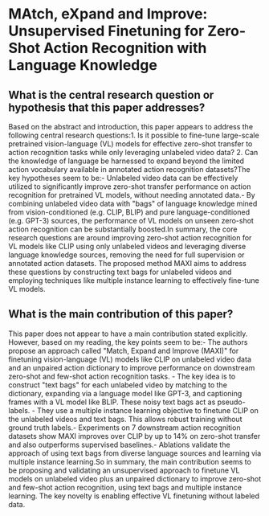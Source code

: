 # MAtch, eXpand and Improve: Unsupervised Finetuning for Zero-Shot Action   Recognition with Language Knowledge

## What is the central research question or hypothesis that this paper addresses?

Based on the abstract and introduction, this paper appears to address the following central research questions:1. Is it possible to fine-tune large-scale pretrained vision-language (VL) models for effective zero-shot transfer to action recognition tasks while only leveraging unlabeled video data? 2. Can the knowledge of language be harnessed to expand beyond the limited action vocabulary available in annotated action recognition datasets?The key hypotheses seem to be:- Unlabeled video data can be effectively utilized to significantly improve zero-shot transfer performance on action recognition for pretrained VL models, without needing annotated data.- By combining unlabeled video data with "bags" of language knowledge mined from vision-conditioned (e.g. CLIP, BLIP) and pure language-conditioned (e.g. GPT-3) sources, the performance of VL models on unseen zero-shot action recognition can be substantially boosted.In summary, the core research questions are around improving zero-shot action recognition for VL models like CLIP using only unlabeled videos and leveraging diverse language knowledge sources, removing the need for full supervision or annotated action datasets. The proposed method MAXI aims to address these questions by constructing text bags for unlabeled videos and employing techniques like multiple instance learning to effectively fine-tune VL models.


## What is the main contribution of this paper?

This paper does not appear to have a main contribution stated explicitly. However, based on my reading, the key points seem to be:- The authors propose an approach called "Match, Expand and Improve (MAXI)" for finetuning vision-language (VL) models like CLIP on unlabeled video data and an unpaired action dictionary to improve performance on downstream zero-shot and few-shot action recognition tasks. - The key idea is to construct "text bags" for each unlabeled video by matching to the dictionary, expanding via a language model like GPT-3, and captioning frames with a VL model like BLIP. These noisy text bags act as pseudo-labels. - They use a multiple instance learning objective to finetune CLIP on the unlabeled videos and text bags. This allows robust training without ground truth labels.- Experiments on 7 downstream action recognition datasets show MAXI improves over CLIP by up to 14% on zero-shot transfer and also outperforms supervised baselines.- Ablations validate the approach of using text bags from diverse language sources and learning via multiple instance learning.So in summary, the main contribution seems to be proposing and validating an unsupervised approach to finetune VL models on unlabeled video plus an unpaired dictionary to improve zero-shot and few-shot action recognition, using text bags and multiple instance learning. The key novelty is enabling effective VL finetuning without labeled data.
